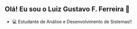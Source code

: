 ## Olá! Eu sou o Luiz Gustavo F. Ferreira 👋

- 💻 Estudante de Análise e Desenvolvimento de Sistemas!!
